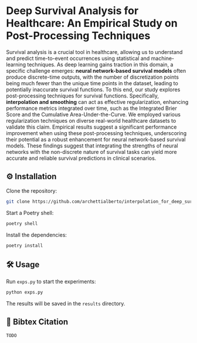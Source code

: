 # Deep Survival Analysis for Healthcare: An Empirical Study on Post-Processing Techniques

Survival analysis is a crucial tool in healthcare, allowing us to understand and predict time-to-event occurrences
using statistical and machine-learning techniques. As deep learning gains traction in this domain, a specific challenge
emerges: **neural network-based survival models** often produce discrete-time outputs, with the number of discretization
points being much fewer than the unique time points in the dataset, leading to potentially inaccurate survival
functions. To this end, our study explores post-processing techniques for survival functions. Specifically,
**interpolation and smoothing** can act as effective regularization, enhancing performance metrics integrated over time,
such as the Integrated Brier Score and the Cumulative Area-Under-the-Curve. We employed various regularization
techniques on diverse real-world healthcare datasets to validate this claim. Empirical results suggest a significant
performance improvement when using these post-processing techniques, underscoring their potential as a robust
enhancement for neural network-based survival models. These findings suggest that integrating the strengths of neural
networks with the non-discrete nature of survival tasks can yield more accurate and reliable survival predictions in
clinical scenarios.

## ⚙️ Installation

Clone the repository:

```bash
git clone https://github.com/archettialberto/interpolation_for_deep_survival_analysis
```

Start a Poetry shell:

```bash
poetry shell
```

Install the dependencies:

```bash
poetry install
```

## 🛠️ Usage

Run ```exps.py``` to start the experiments:

```bash
python exps.py
```

The results will be saved in the ```results``` directory.

## 📕 Bibtex Citation

```
TODO
```
